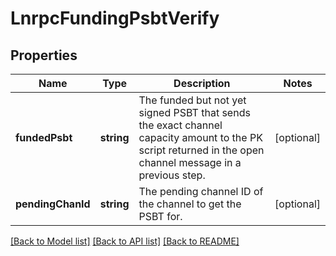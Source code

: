 # LnrpcFundingPsbtVerify

## Properties
Name | Type | Description | Notes
------------ | ------------- | ------------- | -------------
**fundedPsbt** | **string** | The funded but not yet signed PSBT that sends the exact channel capacity amount to the PK script returned in the open channel message in a previous step. | [optional] 
**pendingChanId** | **string** | The pending channel ID of the channel to get the PSBT for. | [optional] 

[[Back to Model list]](../README.md#documentation-for-models) [[Back to API list]](../README.md#documentation-for-api-endpoints) [[Back to README]](../README.md)


